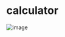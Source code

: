 # calculator

![image](https://user-images.githubusercontent.com/104692252/221136543-72f032f6-04e9-4117-adf8-1ebfb0d67397.png)
